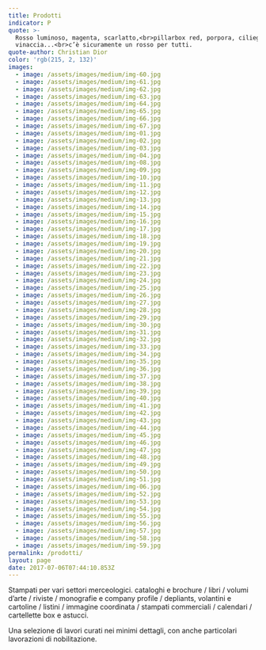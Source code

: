 ```yaml
---
title: Prodotti
indicator: P
quote: >-
  Rosso luminoso, magenta, scarlatto,<br>pillarbox red, porpora, ciliegio,
  vinaccia...<br>c’è sicuramente un rosso per tutti.
quote-author: Christian Dior
color: 'rgb(215, 2, 132)'
images:
  - image: /assets/images/medium/img-60.jpg
  - image: /assets/images/medium/img-61.jpg
  - image: /assets/images/medium/img-62.jpg
  - image: /assets/images/medium/img-63.jpg
  - image: /assets/images/medium/img-64.jpg
  - image: /assets/images/medium/img-65.jpg
  - image: /assets/images/medium/img-66.jpg
  - image: /assets/images/medium/img-67.jpg
  - image: /assets/images/medium/img-01.jpg
  - image: /assets/images/medium/img-02.jpg
  - image: /assets/images/medium/img-03.jpg
  - image: /assets/images/medium/img-04.jpg
  - image: /assets/images/medium/img-08.jpg
  - image: /assets/images/medium/img-09.jpg
  - image: /assets/images/medium/img-10.jpg
  - image: /assets/images/medium/img-11.jpg
  - image: /assets/images/medium/img-12.jpg
  - image: /assets/images/medium/img-13.jpg
  - image: /assets/images/medium/img-14.jpg
  - image: /assets/images/medium/img-15.jpg
  - image: /assets/images/medium/img-16.jpg
  - image: /assets/images/medium/img-17.jpg
  - image: /assets/images/medium/img-18.jpg
  - image: /assets/images/medium/img-19.jpg
  - image: /assets/images/medium/img-20.jpg
  - image: /assets/images/medium/img-21.jpg
  - image: /assets/images/medium/img-22.jpg
  - image: /assets/images/medium/img-23.jpg
  - image: /assets/images/medium/img-24.jpg
  - image: /assets/images/medium/img-25.jpg
  - image: /assets/images/medium/img-26.jpg
  - image: /assets/images/medium/img-27.jpg
  - image: /assets/images/medium/img-28.jpg
  - image: /assets/images/medium/img-29.jpg
  - image: /assets/images/medium/img-30.jpg
  - image: /assets/images/medium/img-31.jpg
  - image: /assets/images/medium/img-32.jpg
  - image: /assets/images/medium/img-33.jpg
  - image: /assets/images/medium/img-34.jpg
  - image: /assets/images/medium/img-35.jpg
  - image: /assets/images/medium/img-36.jpg
  - image: /assets/images/medium/img-37.jpg
  - image: /assets/images/medium/img-38.jpg
  - image: /assets/images/medium/img-39.jpg
  - image: /assets/images/medium/img-40.jpg
  - image: /assets/images/medium/img-41.jpg
  - image: /assets/images/medium/img-42.jpg
  - image: /assets/images/medium/img-43.jpg
  - image: /assets/images/medium/img-44.jpg
  - image: /assets/images/medium/img-45.jpg
  - image: /assets/images/medium/img-46.jpg
  - image: /assets/images/medium/img-47.jpg
  - image: /assets/images/medium/img-48.jpg
  - image: /assets/images/medium/img-49.jpg
  - image: /assets/images/medium/img-50.jpg
  - image: /assets/images/medium/img-51.jpg
  - image: /assets/images/medium/img-06.jpg
  - image: /assets/images/medium/img-52.jpg
  - image: /assets/images/medium/img-53.jpg
  - image: /assets/images/medium/img-54.jpg
  - image: /assets/images/medium/img-55.jpg
  - image: /assets/images/medium/img-56.jpg
  - image: /assets/images/medium/img-57.jpg
  - image: /assets/images/medium/img-58.jpg
  - image: /assets/images/medium/img-59.jpg
permalink: /prodotti/
layout: page
date: 2017-07-06T07:44:10.853Z
---
```

Stampati per vari settori merceologici. cataloghi e brochure / libri / volumi d’arte / riviste / monografie e company profile / depliants, volantini e cartoline / listini / immagine coordinata / stampati commerciali / calendari / cartellette box e astucci.

Una selezione di lavori curati nei minimi dettagli, con anche particolari lavorazioni di nobilitazione.
